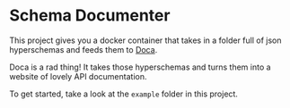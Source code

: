 # Schema Documenter

This project gives you a docker container that takes in a folder full of json hyperschemas and feeds them to [Doca](https://github.com/cloudflare/doca).


Doca is a rad thing! It takes those hyperschemas and turns them into a website of lovely API documentation.


To get started, take a look at the `example` folder in this project.
